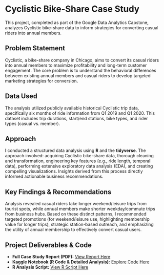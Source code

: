 # Cyclistic Bike-Share Case Study

This project, completed as part of the Google Data Analytics Capstone, analyzes Cyclistic bike-share data to inform strategies for converting casual riders into annual members.

## Problem Statement

Cyclistic, a bike-share company in Chicago, aims to convert its casual riders into annual members to maximize profitability and long-term customer engagement. The core problem is to understand the behavioral differences between existing annual members and casual riders to develop targeted marketing strategies for conversion.

## Data Used

The analysis utilized publicly available historical Cyclistic trip data, specifically six months of ride information from Q1 2019 and Q1 2020. This dataset includes trip durations, start/end stations, bike types, and rider types (casual vs. member).

## Approach

I conducted a structured data analysis using **R** and the **tidyverse**. The approach involved: acquiring Cyclistic bike-share data, thorough cleaning and transformation, engineering key features (e.g., ride length, temporal data), performing extensive exploratory data analysis (EDA), and creating compelling visualizations. Insights derived from this process directly informed actionable business recommendations.

## Key Findings & Recommendations

Analysis revealed casual riders take longer weekend/leisure trips from tourist spots, while annual members make shorter weekday/commute trips from business hubs. Based on these distinct patterns, I recommended targeted promotions (for weekend/leisure use, highlighting membership value for longer trips), strategic station-based outreach, and emphasizing the utility of annual membership to effectively convert casual users.

## Project Deliverables & Code

* **Full Case Study Report (PDF):** [View Report Here](https://github.com/srstoner21/Cyclistic-Case-Study/raw/main/reoprts/Exsum.pdf)
* **Kaggle Notebook (R Code & Detailed Analysis):** [Explore Code Here](https://www.kaggle.com/code/shaunstoner/cyclistic-bike-share-case-study)
* **R Analysis Script:** [View R Script Here](https://github.com/srstoner21/Cyclistic-Case-Study/raw/refs/heads/main/scripts/cyclistic_data_cleaning_analysis.R)

